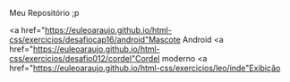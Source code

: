 Meu Repositório ;p

<a href="https://euleoaraujo.github.io/html-css/exercicios/desafiocap16/android"Mascote Android </a>
<a href="https://euleoaraujo.github.io/html-css/exercicios/desafio012/cordel"Cordel moderno </a>
<a href="https://euleoaraujo.github.io/html-css/exercicios/leo/inde"Exibição </a>
 
